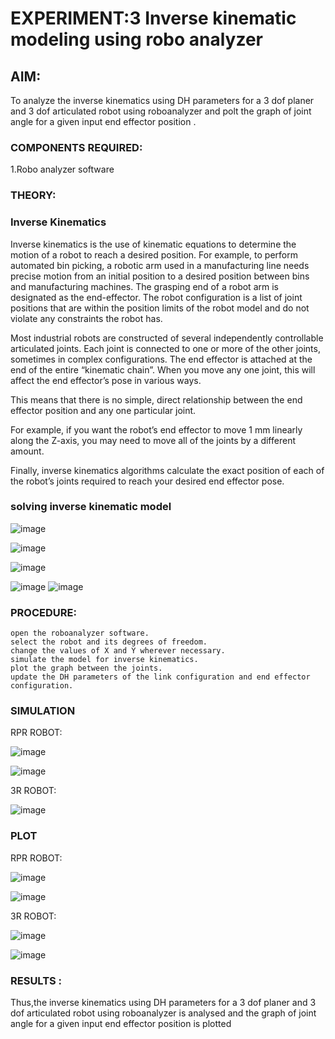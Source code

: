 # EXPERIMENT:3 Inverse kinematic modeling using robo analyzer

## AIM: 
To analyze the inverse kinematics using DH parameters for a 3 dof planer and 3 dof articulated robot using roboanalyzer and polt the graph of joint angle for a given  input end effector position .


### COMPONENTS REQUIRED:
1.Robo analyzer software  


### THEORY: 
  
### Inverse Kinematics
 

Inverse kinematics is the use of kinematic equations to determine the motion of a robot to reach a desired position. For example, to perform automated bin picking, a robotic arm used in a manufacturing line needs precise motion from an initial position to a desired position between bins and manufacturing machines. The grasping end of a robot arm is designated as the end-effector. The robot configuration is a list of joint positions that are within the position limits of the robot model and do not violate any constraints the robot has.

 Most industrial robots are constructed of several independently controllable articulated joints. Each joint is connected to one or more of the other joints, sometimes in complex configurations. The end effector is attached at the end of the entire “kinematic chain”. When you move any one joint, this will affect the end effector’s pose in various ways.

This means that there is no simple, direct relationship between the end effector position and any one particular joint.

For example, if you want the robot’s end effector to move 1 mm linearly along the Z-axis, you may need to move all of the joints by a different amount.

Finally, inverse kinematics algorithms calculate the exact position of each of the robot’s joints required to reach your desired end effector pose.

### solving inverse kinematic model 
![image](https://user-images.githubusercontent.com/36288975/170622829-3fe97ef7-8ef1-44af-afae-b0954871aa0c.png)


![image](https://user-images.githubusercontent.com/36288975/170622902-f48fd9c7-f2ec-4fd5-904b-ea51be8298c3.png)

![image](https://user-images.githubusercontent.com/36288975/170622934-a3fd7f77-7eb2-4408-b66d-d6e3adbd1f99.png)

![image](https://user-images.githubusercontent.com/36288975/170622982-9c4d8b23-1563-4e17-9616-87bcc4f4501d.png)
![image](https://user-images.githubusercontent.com/36288975/170623020-f27efc12-bb58-4f62-840d-af544ac6689e.png)

### PROCEDURE:
```
open the roboanalyzer software.
select the robot and its degrees of freedom.
change the values of X and Y wherever necessary.
simulate the model for inverse kinematics.
plot the graph between the joints.
update the DH parameters of the link configuration and end effector configuration.
```





### SIMULATION 
 
 
 RPR ROBOT:
 
 
 
 ![image](https://github.com/SUJITH04/Inverse-kinematic-modeling-using-robo-analyzer-/assets/130206202/61a7eb3b-a1f4-40e0-ac83-c9f9e4363e67)


![image](https://github.com/SUJITH04/Inverse-kinematic-modeling-using-robo-analyzer-/assets/130206202/fd6a4ef4-d081-481b-b21c-9ec38be5b3ce)

 
 
 
 
 
 3R ROBOT:
 
 
 
 
 
 
 ![image](https://github.com/SUJITH04/Inverse-kinematic-modeling-using-robo-analyzer-/assets/130206202/c12350ee-2dc5-4fc0-a806-7911ee01299e)

 

 
 
### PLOT



RPR ROBOT:



![image](https://github.com/SUJITH04/Inverse-kinematic-modeling-using-robo-analyzer-/assets/130206202/1478f9c6-765f-477a-b7e3-b239d3fb8eaf)



![image](https://github.com/SUJITH04/Inverse-kinematic-modeling-using-robo-analyzer-/assets/130206202/b74a11c1-7f99-449d-ad37-62eae838d13c)



3R ROBOT:



![image](https://github.com/SUJITH04/Inverse-kinematic-modeling-using-robo-analyzer-/assets/130206202/64878869-50b4-4245-9896-a2b8fc288805)



![image](https://github.com/SUJITH04/Inverse-kinematic-modeling-using-robo-analyzer-/assets/130206202/5cfe6aec-49f6-4933-b3e1-3f11ff019716)

### RESULTS :  

Thus,the inverse kinematics using DH parameters for a 3 dof planer and 3 dof articulated robot using roboanalyzer is analysed and the graph of joint angle for a given input end effector position is plotted
